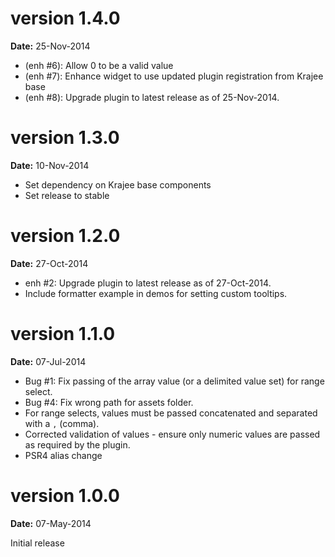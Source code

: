 version 1.4.0
=============
**Date:** 25-Nov-2014

- (enh #6): Allow 0 to be a valid value
- (enh #7): Enhance widget to use updated plugin registration from Krajee base
- (enh #8): Upgrade plugin to latest release as of 25-Nov-2014.

version 1.3.0
=============
**Date:** 10-Nov-2014

- Set dependency on Krajee base components
- Set release to stable

version 1.2.0
=============
**Date:** 27-Oct-2014

- enh #2: Upgrade plugin to latest release as of 27-Oct-2014.
- Include formatter example in demos for setting custom tooltips.

version 1.1.0
=============
**Date:** 07-Jul-2014

- Bug #1: Fix passing of the array value (or a delimited value set) for range select.
- Bug #4: Fix wrong path for assets folder.
- For range selects, values must be passed concatenated and separated with a `,` (comma).
- Corrected validation of values - ensure only numeric values are passed as required by the plugin.
- PSR4 alias change

version 1.0.0
=============
**Date:** 07-May-2014

Initial release